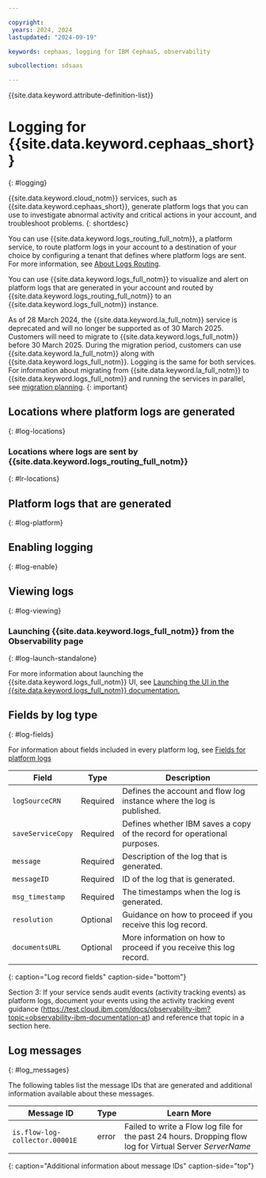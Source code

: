 ```yaml
---

copyright:
 years: 2024, 2024
lastupdated: "2024-09-19"

keywords: cephaas, logging for IBM CephaaS, observability

subcollection: sdsaas

---
```


{{site.data.keyword.attribute-definition-list}}



# Logging for {{site.data.keyword.cephaas_short}}
{: #logging}

{{site.data.keyword.cloud_notm}} services, such as {{site.data.keyword.cephaas_short}}, generate platform logs that you can use to investigate abnormal activity and critical actions in your account, and troubleshoot problems.
{: shortdesc}

You can use {{site.data.keyword.logs_routing_full_notm}}, a platform service, to route platform logs in your account to a destination of your choice by configuring a tenant that defines where platform logs are sent. For more information, see [About Logs Routing](/docs/logs-router?topic=logs-router-about).

You can use {{site.data.keyword.logs_full_notm}} to visualize and alert on platform logs that are generated in your account and routed by {{site.data.keyword.logs_routing_full_notm}} to an {{site.data.keyword.logs_full_notm}} instance.



As of 28 March 2024, the {{site.data.keyword.la_full_notm}} service is deprecated and will no longer be supported as of 30 March 2025. Customers will need to migrate to {{site.data.keyword.logs_full_notm}} before 30 March 2025. During the migration period, customers can use {{site.data.keyword.la_full_notm}} along with {{site.data.keyword.logs_full_notm}}. Logging is the same for both services. For information about migrating from {{site.data.keyword.la_full_notm}} to {{site.data.keyword.logs_full_notm}} and running the services in parallel, see [migration planning](/docs/cloud-logs?topic=cloud-logs-migration-intro).
{: important}

## Locations where platform logs are generated
{: #log-locations}




### Locations where logs are sent by {{site.data.keyword.logs_routing_full_notm}}
{: #lr-locations}





## Platform logs that are generated
{: #log-platform}






## Enabling logging
{: #log-enable}









## Viewing logs
{: #log-viewing}





### Launching {{site.data.keyword.logs_full_notm}} from the Observability page
{: #log-launch-standalone}



For more information about launching the {{site.data.keyword.logs_full_notm}} UI, see [Launching the UI in the {{site.data.keyword.logs_full_notm}} documentation.](/docs/cloud-logs?topic=cloud-logs-instance-launch)

## Fields by log type
{: #log-fields}



For information about fields included in every platform log, see [Fields for platform logs](/docs/logs-router?topic=logs-router-about-platform-logs#platform_reqd)





| Field             | Type       | Description             |
|-------------------|------------|-------------------------|
| `logSourceCRN`    | Required   | Defines the account and flow log instance where the log is published. |
| `saveServiceCopy` | Required   | Defines whether IBM saves a copy of the record for operational purposes. |
| `message`         | Required   | Description of the log that is generated. |
| `messageID`       | Required   | ID of the log that is generated. |
| `msg_timestamp`   | Required   | The timestamps when the log is generated. |
| `resolution`      | Optional   | Guidance on how to proceed if you receive this log record. |
| `documentsURL`    | Optional   | More information on how to proceed if you receive this log record. |
{: caption="Log record fields" caption-side="bottom"}




Section 3: If your service sends audit events (activity tracking events) as platform logs, document your events using the activity tracking event guidance (https://test.cloud.ibm.com/docs/observability-ibm?topic=observability-ibm-documentation-at) and reference that topic in a section here.


## Log messages
{: #log_messages}



The following tables list the message IDs that are generated and additional information available about these messages.

| Message ID | Type | Learn More |
|------------|------|------------|
| `is.flow-log-collector.00001E` | error | Failed to write a Flow log file for the past 24 hours. Dropping flow log for Virtual Server _ServerName_ |
{: caption="Additional information about message IDs" caption-side="top"}
